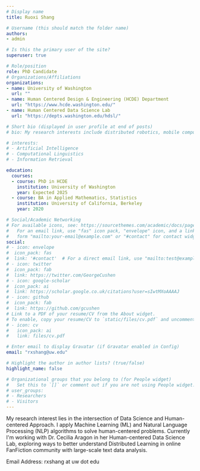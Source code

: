 ```yaml
---
# Display name
title: Ruoxi Shang

# Username (this should match the folder name)
authors:
- admin

# Is this the primary user of the site?
superuser: true

# Role/position
role: PhD Candidate
# Organizations/Affiliations
organizations:
- name: University of Washington
  url: ""
- name: Human Centered Design & Engineering (HCDE) Department
  url: "https://www.hcde.washington.edu/"
- name: Human Centered Data Science Lab
  url: "https://depts.washington.edu/hdsl/"

# Short bio (displayed in user profile at end of posts)
# bio: My research interests include distributed robotics, mobile computing and programmable matter.

# interests:
# - Artificial Intelligence
# - Computational Linguistics
# - Information Retrieval

education:
  courses:
  - course: PhD in HCDE
    institution: University of Washington
    year: Expected 2025
  - course: BA in Applied Mathematics, Statistics
    institution: University of California, Berkeley
    year: 2020

# Social/Academic Networking
# For available icons, see: https://sourcethemes.com/academic/docs/page-builder/#icons
#   For an email link, use "fas" icon pack, "envelope" icon, and a link in the
#   form "mailto:your-email@example.com" or "#contact" for contact widget.
social:
# - icon: envelope
#  icon_pack: fas
#  link: '#contact'  # For a direct email link, use "mailto:test@example.org".
# - icon: twitter
#  icon_pack: fab
#  link: https://twitter.com/GeorgeCushen
# - icon: google-scholar
#  icon_pack: ai
#  link: https://scholar.google.co.uk/citations?user=sIwtMXoAAAAJ
# - icon: github
#  icon_pack: fab
#  link: https://github.com/gcushen
# Link to a PDF of your resume/CV from the About widget.
# To enable, copy your resume/CV to `static/files/cv.pdf` and uncomment the lines below.
# - icon: cv
#   icon_pack: ai
#   link: files/cv.pdf

# Enter email to display Gravatar (if Gravatar enabled in Config)
email: "rxshang@uw.edu"

# Highlight the author in author lists? (true/false)
highlight_name: false

# Organizational groups that you belong to (for People widget)
#   Set this to `[]` or comment out if you are not using People widget.
# user_groups:
# - Researchers
# - Visitors
---
```


My research interest lies in the intersection of Data Science and Human-centered Approach. I apply Machine Learning (ML) and Natural Language Processing (NLP) algorithms to solve human-centered problems. Currently I'm working with Dr. Cecilia Aragon in her Human-centered Data Science Lab, exploring ways to better understand Distributed Learning in online FanFiction community with large-scale text data analysis. 

Email Address: rxshang at uw dot edu
